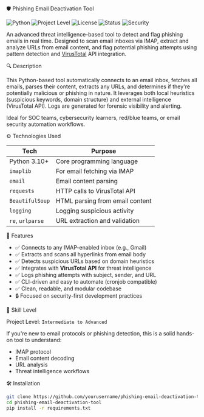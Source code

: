 🛡️ Phishing Email Deactivation Tool

![Python](https://img.shields.io/badge/Python-3.10+-blue.svg)
![Project Level](https://img.shields.io/badge/Level-Advanced-critical)
![License](https://img.shields.io/badge/License-MIT-green.svg)
![Status](https://img.shields.io/badge/Status-Active-brightgreen)
![Security](https://img.shields.io/badge/Security-Focused-red.svg)

An advanced threat intelligence-based tool to detect and flag phishing emails in real time. Designed to scan email inboxes via IMAP, extract and analyze URLs from email content, and flag potential phishing attempts using pattern detection and [VirusTotal](https://www.virustotal.com/) API integration.

🔍 Description

This Python-based tool automatically connects to an email inbox, fetches all emails, parses their content, extracts any URLs, and determines if they're potentially malicious or phishing in nature. It leverages both local heuristics (suspicious keywords, domain structure) and external intelligence (VirusTotal API). Logs are generated for forensic visibility and alerting.

Ideal for SOC teams, cybersecurity learners, red/blue teams, or email security automation workflows.


⚙️ Technologies Used

| Tech           | Purpose                              |
|----------------|--------------------------------------|
| Python 3.10+   | Core programming language            |
| `imaplib`      | For email fetching via IMAP          |
| `email`        | Email content parsing                |
| `requests`     | HTTP calls to VirusTotal API         |
| `BeautifulSoup`| HTML parsing from email content      |
| `logging`      | Logging suspicious activity          |
| `re`, `urlparse`| URL extraction and validation       |

🚀 Features

- ✅ Connects to any IMAP-enabled inbox (e.g., Gmail)
- ✅ Extracts and scans all hyperlinks from email body
- ✅ Detects suspicious URLs based on domain heuristics
- ✅ Integrates with **VirusTotal API** for threat intelligence
- ✅ Logs phishing attempts with subject, sender, and URL
- ✅ CLI-driven and easy to automate (cronjob compatible)
- ✅ Clean, readable, and modular codebase
- 🔒 Focused on security-first development practices

🧠 Skill Level

Project Level: `Intermediate to Advanced`

If you're new to email protocols or phishing detection, this is a solid hands-on tool to understand:
- IMAP protocol
- Email content decoding
- URL analysis
- Threat intelligence workflows


🛠️ Installation

```bash
git clone https://github.com/yourusername/phishing-email-deactivation-tool.git
cd phishing-email-deactivation-tool
pip install -r requirements.txt

